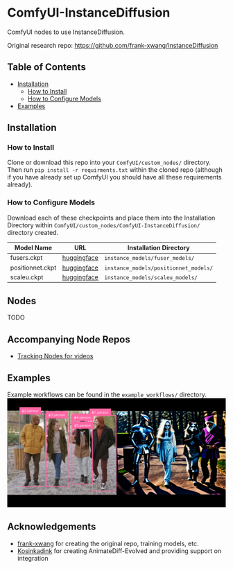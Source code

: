 # ComfyUI-InstanceDiffusion
ComfyUI nodes to use InstanceDiffusion.

Original research repo: https://github.com/frank-xwang/InstanceDiffusion

## Table of Contents
- [Installation](#installation)
  - [How to Install](#how-to-install)
  - [How to Configure Models](#how-to-configure-models)
- [Examples](#examples)

## Installation

### How to Install
Clone or download this repo into your `ComfyUI/custom_nodes/` directory.
Then run `pip install -r requirments.txt` within the cloned repo (although if you have already set up ComfyUI you should have all these requirements already).

### How to Configure Models
Download each of these checkpoints and place them into the Installation Directory within `ComfyUI/custom_nodes/ComfyUI-InstanceDiffusion/` directory created.

| Model Name | URL | Installation Directory |
|------------|-----|------------------------|
| fusers.ckpt     | [huggingface](https://huggingface.co/spaces/logtd/instancediffusion/blob/main/fusers.ckpt) | `instance_models/fuser_models/`      |
| positionnet.ckpt     | [huggingface](https://huggingface.co/spaces/logtd/instancediffusion/blob/main/position_net.ckpt) | `instance_models/positionnet_models/`      |
| scaleu.ckpt     | [huggingface](https://huggingface.co/spaces/logtd/instancediffusion/blob/main/scaleu.ckpt) | `instance_models/scaleu_models/`      |

## Nodes
TODO

## Accompanying Node Repos
* [Tracking Nodes for videos](https://github.com/logtd/ComfyUI-TrackingNodes)

## Examples
Example workflows can be found in the `example_workflows/` directory.
[![fourpeople](assets/fourpeople.png)](assets/fourpeople.mp4)

## Acknowledgements
* [frank-xwang](https://github.com/frank-xwang) for creating the original repo, training models, etc.
* [Kosinkadink](https://github.com/Kosinkadink) for creating AnimateDiff-Evolved and providing support on integration
